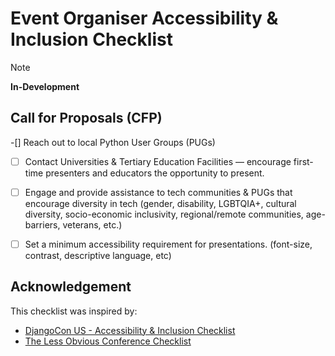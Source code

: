 # Event Organiser Accessibility & Inclusion Checklist

> [!NOTE]
> **In-Development**

## Call for Proposals (CFP)

-[] Reach out to local Python User Groups (PUGs)
-[ ] Contact Universities & Tertiary Education Facilities — encourage first-time presenters and educators the opportunity to present.
-[ ] Engage and provide assistance to tech communities & PUGs that encourage diversity in tech (gender, disability, LGBTQIA+, cultural diversity, socio-economic inclusivity, regional/remote communities, age-barriers, veterans, etc.)
-[ ] Set a minimum accessibility requirement for presentations. (font-size, contrast, descriptive language, etc)


## Acknowledgement
This checklist was inspired by:
- [DjangoCon US - Accessibility & Inclusion Checklist](https://djangocon.github.io/djangocon-us-docs/inclusion/checklist/)
- [The Less Obvious Conference Checklist](https://lessobvious.cc/)
